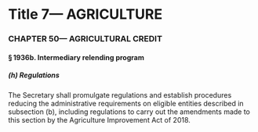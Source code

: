 
# Title 7— AGRICULTURE
### CHAPTER 50— AGRICULTURAL CREDIT
#### § 1936b. Intermediary relending program
##### (h) Regulations

The Secretary shall promulgate regulations and establish procedures reducing the administrative requirements on eligible entities described in subsection (b), including regulations to carry out the amendments made to this section by the Agriculture Improvement Act of 2018.
